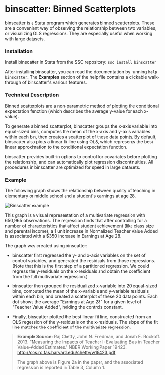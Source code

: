 binscatter: Binned Scatterplots
===============================

binscatter is a Stata program which generates binned scatterplots.  These are a convenient way of observing the relationship between two variables, or visualizing OLS regressions.  They are especially useful when working with large datasets.

### Installation ###

Install binscatter in Stata from the SSC repository: `ssc install binscatter`

After installing binscatter, you can read the documentation by running `help binscatter`.  The **Examples** section of the help file contains a clickable walk-through of binscatter's various features.

### Technical Description ###

Binned scatterplots are a non-parametric method of plotting the conditional expectation function (which describes the average y-value for each x-value).

To generate a binned scatterplot, binscatter groups the x-axis variable into equal-sized bins, computes the mean of the x-axis and y-axis variables within each bin, then creates a scatterplot of these data points.  By default, binscatter also plots a linear fit line using OLS, which represents the best linear approximation to the conditional expectation function.

binscatter provides built-in options to control for covariates before plotting the relationship, and can automatically plot regression discontinuities.  All procedures in binscatter are optimized for speed in large datasets.

### Example ###

The following graph shows the relationship between quality of teaching in elementary or middle school and a student's earnings at age 28.

![Binscatter example](http://michaelstepner.github.io/img/binscatter_va.jpg "Binscatter example")

This graph is a visual representation of a multivariate regression with 650,965 observations.  The regression finds that after controlling for a number of characteristics that affect student achievement (like class size and parental income), a 1 unit increase in Normalized Teacher Value Added is associated with a $350 increase in Earnings at Age 28.

The graph was created using binscatter:

* binscatter first regressed the y- and x-axis variables on the set of control variables, and generated the residuals from those regressions.  (Note that this is the first step of a partitioned regression.  We could regress the y-residuals on the x-residuals and obtain the coefficient from the full multivariate regression.)

* binscatter then grouped the residualized x-variable into 20 equal-sized bins, computed the mean of the x-variable and y-variable residuals within each bin, and created a scatterplot of these 20 data points. Each dot shows the average "Earnings at Age 28" for a given level of "Teacher Value Added", holding the controls constant.

* Finally, binscatter plotted the best linear fit line, constructed from an OLS regession of the y-residuals on the x-residuals.  The slope of the fit line matches the coefficient of the multivariate regression. 

> **Example Source:** Raj Chetty, John N. Friedman, and Jonah E. Rockoff. 2013. "Measuring the Impacts of Teacher I: Evaluating Bias in Teacher Value-Added Estimates." NBER Working Paper 19423. http://obs.rc.fas.harvard.edu/chetty/w19423.pdf
>
> The graph above is Figure 2a in the paper, and the associated regression is reported in Table 3, Column 1.
